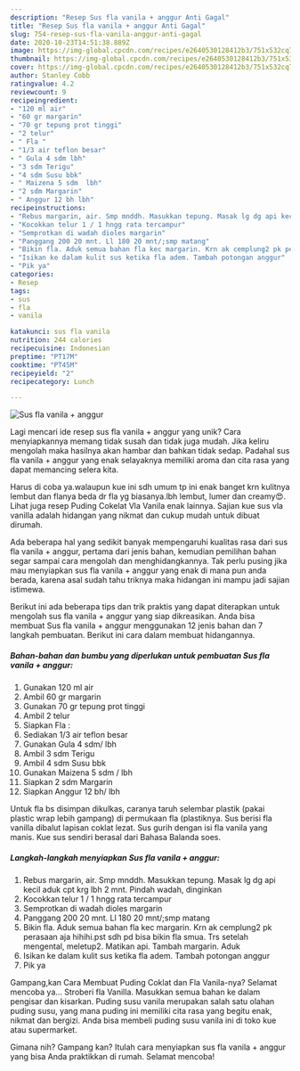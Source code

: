 ```yaml
---
description: "Resep Sus fla vanila + anggur Anti Gagal"
title: "Resep Sus fla vanila + anggur Anti Gagal"
slug: 754-resep-sus-fla-vanila-anggur-anti-gagal
date: 2020-10-23T14:51:38.889Z
image: https://img-global.cpcdn.com/recipes/e2640530128412b3/751x532cq70/sus-fla-vanila-anggur-foto-resep-utama.jpg
thumbnail: https://img-global.cpcdn.com/recipes/e2640530128412b3/751x532cq70/sus-fla-vanila-anggur-foto-resep-utama.jpg
cover: https://img-global.cpcdn.com/recipes/e2640530128412b3/751x532cq70/sus-fla-vanila-anggur-foto-resep-utama.jpg
author: Stanley Cobb
ratingvalue: 4.2
reviewcount: 9
recipeingredient:
- "120 ml air"
- "60 gr margarin"
- "70 gr tepung prot tinggi"
- "2 telur"
- " Fla "
- "1/3 air teflon besar"
- " Gula 4 sdm lbh"
- "3 sdm Terigu"
- "4 sdm Susu bbk"
- " Maizena 5 sdm  lbh"
- "2 sdm Margarin"
- " Anggur 12 bh lbh"
recipeinstructions:
- "Rebus margarin, air. Smp mnddh. Masukkan tepung. Masak lg dg api kecil aduk cpt krg lbh 2 mnt. Pindah wadah, dinginkan"
- "Kocokkan telur 1 / 1 hngg rata tercampur"
- "Semprotkan di wadah dioles margarin"
- "Panggang 200 20 mnt. Ll 180 20 mnt/;smp matang"
- "Bikin fla. Aduk semua bahan fla kec margarin. Krn ak cemplung2 pk perasaan aja hihihi.pst sdh pd bisa bikin fla smua. Trs setelah mengental, meletup2. Matikan api. Tambah margarin. Aduk"
- "Isikan ke dalam kulit sus ketika fla adem. Tambah potongan anggur"
- "Pik ya"
categories:
- Resep
tags:
- sus
- fla
- vanila

katakunci: sus fla vanila 
nutrition: 244 calories
recipecuisine: Indonesian
preptime: "PT17M"
cooktime: "PT45M"
recipeyield: "2"
recipecategory: Lunch

---
```



![Sus fla vanila + anggur](https://img-global.cpcdn.com/recipes/e2640530128412b3/751x532cq70/sus-fla-vanila-anggur-foto-resep-utama.jpg)

Lagi mencari ide resep sus fla vanila + anggur yang unik? Cara menyiapkannya memang tidak susah dan tidak juga mudah. Jika keliru mengolah maka hasilnya akan hambar dan bahkan tidak sedap. Padahal sus fla vanila + anggur yang enak selayaknya memiliki aroma dan cita rasa yang dapat memancing selera kita.

Harus di coba ya.walaupun kue ini sdh umum tp ini enak banget krn kulitnya lembut dan flanya beda dr fla yg biasanya.lbh lembut, lumer dan creamy😍. Lihat juga resep Puding Cokelat Vla Vanila enak lainnya. Sajian kue sus vla vanilla adalah hidangan yang nikmat dan cukup mudah untuk dibuat dirumah.

Ada beberapa hal yang sedikit banyak mempengaruhi kualitas rasa dari sus fla vanila + anggur, pertama dari jenis bahan, kemudian pemilihan bahan segar sampai cara mengolah dan menghidangkannya. Tak perlu pusing jika mau menyiapkan sus fla vanila + anggur yang enak di mana pun anda berada, karena asal sudah tahu triknya maka hidangan ini mampu jadi sajian istimewa.


Berikut ini ada beberapa tips dan trik praktis yang dapat diterapkan untuk mengolah sus fla vanila + anggur yang siap dikreasikan. Anda bisa membuat Sus fla vanila + anggur menggunakan 12 jenis bahan dan 7 langkah pembuatan. Berikut ini cara dalam membuat hidangannya.

<!--inarticleads1-->

##### Bahan-bahan dan bumbu yang diperlukan untuk pembuatan Sus fla vanila + anggur:

1. Gunakan 120 ml air
1. Ambil 60 gr margarin
1. Gunakan 70 gr tepung prot tinggi
1. Ambil 2 telur
1. Siapkan  Fla :
1. Sediakan 1/3 air teflon besar
1. Gunakan  Gula 4 sdm/ lbh
1. Ambil 3 sdm Terigu
1. Ambil 4 sdm Susu bbk
1. Gunakan  Maizena 5 sdm / lbh
1. Siapkan 2 sdm Margarin
1. Siapkan  Anggur 12 bh/ lbh


Untuk fla bs disimpan dikulkas, caranya taruh selembar plastik (pakai plastic wrap lebih gampang) di permukaan fla (plastiknya. Sus berisi fla vanilla dibalut lapisan coklat lezat. Sus gurih dengan isi fla vanila yang manis. Kue sus sendiri berasal dari Bahasa Balanda soes. 

<!--inarticleads2-->

##### Langkah-langkah menyiapkan Sus fla vanila + anggur:

1. Rebus margarin, air. Smp mnddh. Masukkan tepung. Masak lg dg api kecil aduk cpt krg lbh 2 mnt. Pindah wadah, dinginkan
1. Kocokkan telur 1 / 1 hngg rata tercampur
1. Semprotkan di wadah dioles margarin
1. Panggang 200 20 mnt. Ll 180 20 mnt/;smp matang
1. Bikin fla. Aduk semua bahan fla kec margarin. Krn ak cemplung2 pk perasaan aja hihihi.pst sdh pd bisa bikin fla smua. Trs setelah mengental, meletup2. Matikan api. Tambah margarin. Aduk
1. Isikan ke dalam kulit sus ketika fla adem. Tambah potongan anggur
1. Pik ya


Gampang,kan Cara Membuat Puding Coklat dan Fla Vanila-nya? Selamat mencoba ya… Stroberi fla Vanilla. Masukkan semua bahan ke dalam pengisar dan kisarkan. Puding susu vanila merupakan salah satu olahan puding susu, yang mana puding ini memiliki cita rasa yang begitu enak, nikmat dan bergizi. Anda bisa membeli puding susu vanila ini di toko kue atau supermarket. 

Gimana nih? Gampang kan? Itulah cara menyiapkan sus fla vanila + anggur yang bisa Anda praktikkan di rumah. Selamat mencoba!
